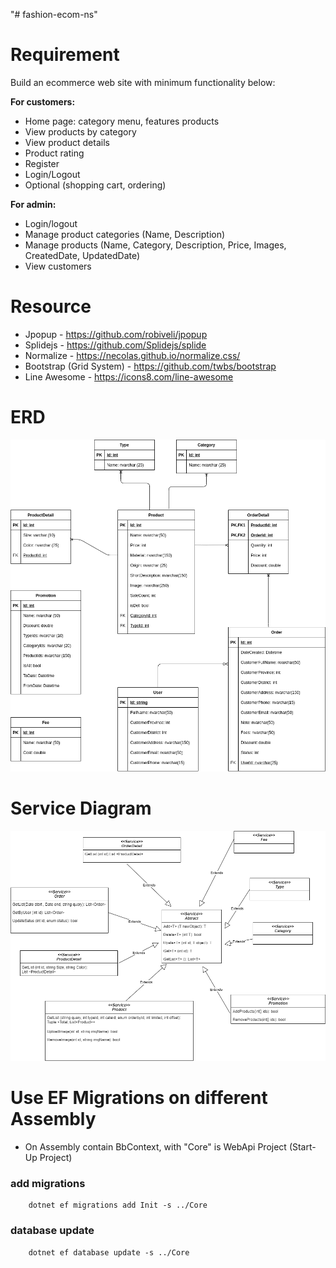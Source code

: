 "# fashion-ecom-ns"

# Requirement

Build an ecommerce web site with minimum functionality below:

**For customers:**

- Home page: category menu, features products
- View products by category
- View product details
- Product rating
- Register
- Login/Logout
- Optional (shopping cart, ordering)

**For admin:**

- Login/logout
- Manage product categories (Name, Description)
- Manage products (Name, Category, Description, Price, Images, CreatedDate, UpdatedDate)
- View customers

# Resource

- Jpopup - https://github.com/robiveli/jpopup
- Splidejs - https://github.com/Splidejs/splide
- Normalize - https://necolas.github.io/normalize.css/
- Bootstrap (Grid System) - https://github.com/twbs/bootstrap
- Line Awesome - https://icons8.com/line-awesome

# ERD
![Image Erd](https://github.com/vtoan/fashion-ecom-ns/blob/main/docs/fashion_ns_ecom_db.png)

# Service Diagram
![Image Service](https://github.com/vtoan/fashion-ecom-ns/blob/main/docs/service%20diagram.png)

# Use EF Migrations on different Assembly
- On Assembly contain BbContext, with "Core" is WebApi Project (Start-Up Project)
### add migrations
```
    dotnet ef migrations add Init -s ../Core
```
### database update
```
    dotnet ef database update -s ../Core
```



